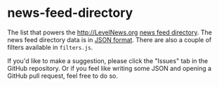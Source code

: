 # news-feed-directory
The list that powers the http://LevelNews.org [news feed directory](https://levelnews.org/chat/feeds/directory). The news feed directory data is in [JSON format](http://www.json.org/example.html). There are also a couple of filters available in `filters.js`.

If you'd like to make a suggestion, please click the "Issues" tab in the GitHub repository. Or if you feel like writing some JSON and opening a GitHub pull request, feel free to do so.

